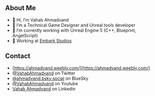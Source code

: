 ## About Me
- 👋 Hi, I’m Vahab Ahmadvand
- 👀 I’m a Technical Game Designer and Unreal tools developer
- 🌱 I’m currently working with Unreal Engine 5 (C++, Blueprint, AngelScript)
- 🏢 Working at [Embark Studios](https://www.embark-studios.com/)

## Contact
- [https://ahmadvand.weebly.com/](https://ahmadvand.weebly.com/)
- [@VahabAhmadvand](https://x.com/VahabAhmadvand) on Twitter
- [@ahmadvand.bsky.social‬](https://bsky.app/profile/ahmadvand.bsky.social) on BlueSky
- [@VahabAhmadvand](https://www.youtube.com/@vahabahmadvand) on Youtube
- [Vahab Ahmadvand](https://www.linkedin.com/in/vahabahmadvand/) on Linkedin

<!---
vahabahmadvand/vahabahmadvand is a ✨ special ✨ repository because its `README.md` (this file) appears on your GitHub profile.
You can click the Preview link to take a look at your changes.
--->
